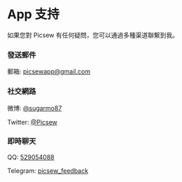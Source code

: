 # App 支持

如果您對 Picsew 有任何疑問，您可以通過多種渠道聯繫到我。

### 發送郵件

<i class="fa fa-envelope"></i> 郵箱: [picsewapp@gmail.com](mailto:picsewapp@gmail.com)

### 社交網路

<i class="fa fa-weibo"></i> 微博: [@sugarmo87](https://weibo.com/sugarmo)

<i class="fa fa-twitter"></i> Twitter: [@Picsew](https://twitter.com/Picsew)

### 即時聊天

<i class="fa fa-qq"></i> QQ: [529054088](https://jq.qq.com/?_wv=1027&k=5AjFr4f)

<i class="fa fa-paper-plane"></i> Telegram: [picsew_feedback](https://t.me/joinchat/Go1vG0SHSw5HXFFS-_p1iA)
